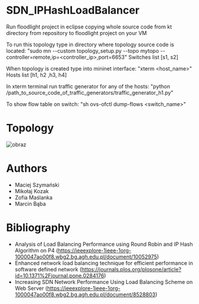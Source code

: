 # SDN_IPHashLoadBalancer

Run floodlight project in eclipse copying whole source code from kt directory from repository to floodlight project on your VM

To run this topology type in directory where topology source code is located: "sudo mn --custom topology_setup.py --topo mytopo --controller=remote,ip=<controller_ip>,port=6653"
Switches list [s1, s2]

When topology is created type into mininet interface: "xterm <host_name>"
Hosts list [h1, h2 ,h3, h4]

In xterm terminal run traffic generator for any of the hosts: "python /path_to_source_code_of_traffic_generators/traffic_generator_h1.py"

To show flow table on switch: "sh ovs-ofctl dump-flows <switch_name>"

# Topology
![obraz](https://github.com/user-attachments/assets/24b4f6ee-8b3f-4051-ac7d-51ecd707c693)

# Authors
- Maciej Szymański
- Mikołaj Kozak
- Zofia Maślanka
- Marcin Bąba

# Bibliography
 - Analysis of Load Balancing Performance using Round Robin and IP Hash Algorithm on P4 (https://ieeexplore-1ieee-1org-1000047ao00f8.wbg2.bg.agh.edu.pl/document/10052975)
 - Enhanced network load balancing technique for efficient performance in software defined network (https://journals.plos.org/plosone/article?id=10.1371%2Fjournal.pone.0284176)
 - Increasing SDN Network Performance Using Load Balancing Scheme on Web Server (https://ieeexplore-1ieee-1org-1000047ao00f8.wbg2.bg.agh.edu.pl/document/8528803)
